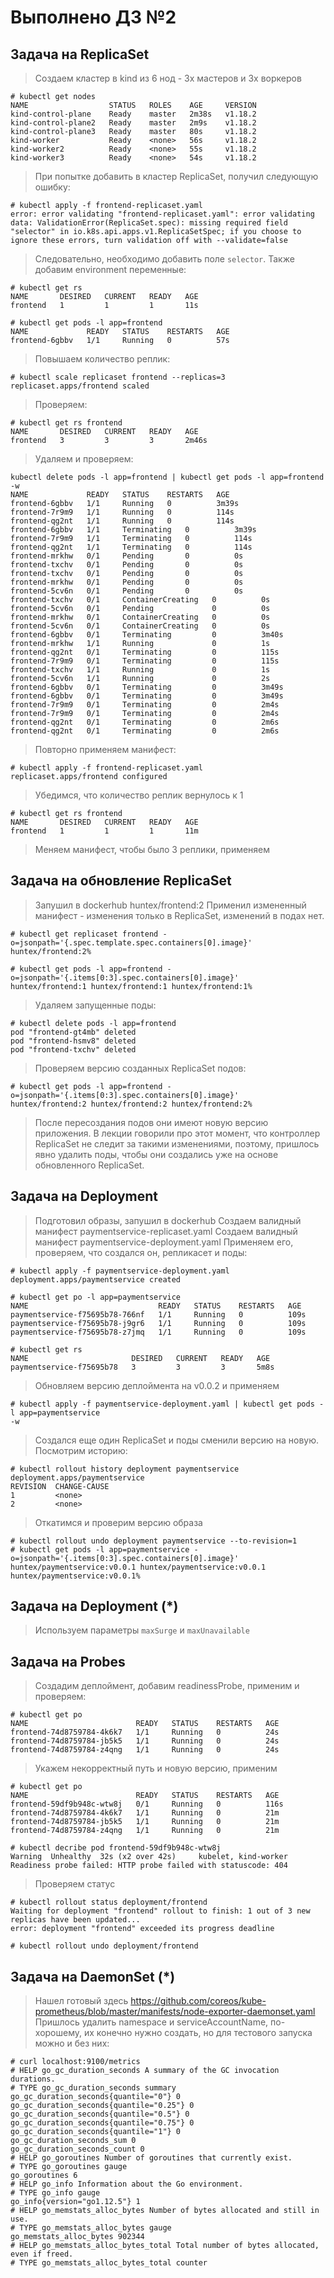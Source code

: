 # Выполнено ДЗ №2

## Задача на ReplicaSet

> Создаем кластер в kind из 6 нод - 3х мастеров и 3х воркеров

```shell script
# kubectl get nodes
NAME                  STATUS   ROLES    AGE     VERSION
kind-control-plane    Ready    master   2m38s   v1.18.2
kind-control-plane2   Ready    master   2m9s    v1.18.2
kind-control-plane3   Ready    master   80s     v1.18.2
kind-worker           Ready    <none>   56s     v1.18.2
kind-worker2          Ready    <none>   55s     v1.18.2
kind-worker3          Ready    <none>   54s     v1.18.2
```

> При попытке добавить в кластер ReplicaSet, получил следующую ошибку:

```shell script
# kubectl apply -f frontend-replicaset.yaml 
error: error validating "frontend-replicaset.yaml": error validating data: ValidationError(ReplicaSet.spec): missing required field "selector" in io.k8s.api.apps.v1.ReplicaSetSpec; if you choose to ignore these errors, turn validation off with --validate=false
```

> Следовательно, необходимо добавить поле `selector`. Также добавим environment переменные:

```shell script
# kubectl get rs
NAME       DESIRED   CURRENT   READY   AGE
frontend   1         1         1       11s

# kubectl get pods -l app=frontend
NAME             READY   STATUS    RESTARTS   AGE
frontend-6gbbv   1/1     Running   0          57s
```

> Повышаем количество реплик:

```shell script
# kubectl scale replicaset frontend --replicas=3
replicaset.apps/frontend scaled
```

> Проверяем:

```shell script
# kubectl get rs frontend
NAME       DESIRED   CURRENT   READY   AGE
frontend   3         3         3       2m46s
```

> Удаляем и проверяем:

```shell script
kubectl delete pods -l app=frontend | kubectl get pods -l app=frontend -w
NAME             READY   STATUS    RESTARTS   AGE
frontend-6gbbv   1/1     Running   0          3m39s
frontend-7r9m9   1/1     Running   0          114s
frontend-qg2nt   1/1     Running   0          114s
frontend-6gbbv   1/1     Terminating   0          3m39s
frontend-7r9m9   1/1     Terminating   0          114s
frontend-qg2nt   1/1     Terminating   0          114s
frontend-mrkhw   0/1     Pending       0          0s
frontend-txchv   0/1     Pending       0          0s
frontend-txchv   0/1     Pending       0          0s
frontend-mrkhw   0/1     Pending       0          0s
frontend-5cv6n   0/1     Pending       0          0s
frontend-txchv   0/1     ContainerCreating   0          0s
frontend-5cv6n   0/1     Pending             0          0s
frontend-mrkhw   0/1     ContainerCreating   0          0s
frontend-5cv6n   0/1     ContainerCreating   0          0s
frontend-6gbbv   0/1     Terminating         0          3m40s
frontend-mrkhw   1/1     Running             0          1s
frontend-qg2nt   0/1     Terminating         0          115s
frontend-7r9m9   0/1     Terminating         0          115s
frontend-txchv   1/1     Running             0          1s
frontend-5cv6n   1/1     Running             0          2s
frontend-6gbbv   0/1     Terminating         0          3m49s
frontend-6gbbv   0/1     Terminating         0          3m49s
frontend-7r9m9   0/1     Terminating         0          2m4s
frontend-7r9m9   0/1     Terminating         0          2m4s
frontend-qg2nt   0/1     Terminating         0          2m6s
frontend-qg2nt   0/1     Terminating         0          2m6s
```

> Повторно применяем манифест:

```shell script
# kubectl apply -f frontend-replicaset.yaml                               
replicaset.apps/frontend configured
```

> Убедимся, что количество реплик вернулось к 1

```shell script
# kubectl get rs frontend
NAME       DESIRED   CURRENT   READY   AGE
frontend   1         1         1       11m
```

> Меняем манифест, чтобы было 3 реплики, применяем

## Задача на обновление ReplicaSet

> Запушил в dockerhub huntex/frontend:2
> Применил измененный манифест - изменения только в ReplicaSet, изменений в подах нет.

```shell script
# kubectl get replicaset frontend -o=jsonpath='{.spec.template.spec.containers[0].image}'
huntex/frontend:2%

# kubectl get pods -l app=frontend -o=jsonpath='{.items[0:3].spec.containers[0].image}'
huntex/frontend:1 huntex/frontend:1 huntex/frontend:1% 
```

> Удаляем запущенные поды:

```shell script
# kubectl delete pods -l app=frontend
pod "frontend-gt4mb" deleted
pod "frontend-hsmv8" deleted
pod "frontend-txchv" deleted
```

> Проверяем версию созданных ReplicaSet подов:

```shell script
# kubectl get pods -l app=frontend -o=jsonpath='{.items[0:3].spec.containers[0].image}'
huntex/frontend:2 huntex/frontend:2 huntex/frontend:2% 
```

> После пересоздания подов они имеют новую версию приложения. В лекции говорили про этот момент, что контроллер ReplicaSet не следит за такими изменениями, поэтому, пришлось явно удалить поды, чтобы они создались уже на основе обновленного ReplicaSet.

## Задача на Deployment

> Подготовил образы, запушил в dockerhub
> Создаем валидный манифест paymentservice-replicaset.yaml
> Создаем валидный манифест paymentservice-deployment.yaml
> Применяем его, проверяем, что создался он, репликасет и поды:

```shell script
# kubectl apply -f paymentservice-deployment.yaml 
deployment.apps/paymentservice created

# kubectl get po -l app=paymentservice
NAME                             READY   STATUS    RESTARTS   AGE
paymentservice-f75695b78-766nf   1/1     Running   0          109s
paymentservice-f75695b78-j9gr6   1/1     Running   0          109s
paymentservice-f75695b78-z7jmq   1/1     Running   0          109s

# kubectl get rs
NAME                       DESIRED   CURRENT   READY   AGE
paymentservice-f75695b78   3         3         3       5m8s
```

> Обновляем версию деплоймента на v0.0.2 и применяем

```shell script
# kubectl apply -f paymentservice-deployment.yaml | kubectl get pods -l app=paymentservice
-w
```

> Создался еще один ReplicaSet и поды сменили версию на новую.
> Посмотрим историю:

```shell script
# kubectl rollout history deployment paymentservice
deployment.apps/paymentservice 
REVISION  CHANGE-CAUSE
1         <none>
2         <none>
```

> Откатимся и проверим версию образа

```shell script
# kubectl rollout undo deployment paymentservice --to-revision=1
# kubectl get pods -l app=paymentservice -o=jsonpath='{.items[0:3].spec.containers[0].image}'
huntex/paymentservice:v0.0.1 huntex/paymentservice:v0.0.1 huntex/paymentservice:v0.0.1%
```

## Задача на Deployment (*)

> Используем параметры `maxSurge` и `maxUnavailable`

## Задача на Probes

> Создадим деплоймент, добавим readinessProbe, применим и проверяем:

```shell script
# kubectl get po                           
NAME                        READY   STATUS    RESTARTS   AGE
frontend-74d8759784-4k6k7   1/1     Running   0          24s
frontend-74d8759784-jb5k5   1/1     Running   0          24s
frontend-74d8759784-z4qng   1/1     Running   0          24s
```

> Укажем некорректный путь и новую версию, применим

```shell script
# kubectl get po   
NAME                        READY   STATUS    RESTARTS   AGE
frontend-59df9b948c-wtw8j   0/1     Running   0          116s
frontend-74d8759784-4k6k7   1/1     Running   0          21m
frontend-74d8759784-jb5k5   1/1     Running   0          21m
frontend-74d8759784-z4qng   1/1     Running   0          21m

# kubectl decribe pod frontend-59df9b948c-wtw8j
Warning  Unhealthy  32s (x2 over 42s)     kubelet, kind-worker  Readiness probe failed: HTTP probe failed with statuscode: 404
```

> Проверяем статус

```shell script
# kubectl rollout status deployment/frontend
Waiting for deployment "frontend" rollout to finish: 1 out of 3 new replicas have been updated...
error: deployment "frontend" exceeded its progress deadline

# kubectl rollout undo deployment/frontend
```

## Задача на DaemonSet (*)

> Нашел готовый здесь https://github.com/coreos/kube-prometheus/blob/master/manifests/node-exporter-daemonset.yaml
> Пришлось удалить namespace и serviceAccountName, по-хорошему, их конечно нужно создать, но для тестового запуска можно и без них:

```shell script
# curl localhost:9100/metrics
# HELP go_gc_duration_seconds A summary of the GC invocation durations.
# TYPE go_gc_duration_seconds summary
go_gc_duration_seconds{quantile="0"} 0
go_gc_duration_seconds{quantile="0.25"} 0
go_gc_duration_seconds{quantile="0.5"} 0
go_gc_duration_seconds{quantile="0.75"} 0
go_gc_duration_seconds{quantile="1"} 0
go_gc_duration_seconds_sum 0
go_gc_duration_seconds_count 0
# HELP go_goroutines Number of goroutines that currently exist.
# TYPE go_goroutines gauge
go_goroutines 6
# HELP go_info Information about the Go environment.
# TYPE go_info gauge
go_info{version="go1.12.5"} 1
# HELP go_memstats_alloc_bytes Number of bytes allocated and still in use.
# TYPE go_memstats_alloc_bytes gauge
go_memstats_alloc_bytes 902344
# HELP go_memstats_alloc_bytes_total Total number of bytes allocated, even if freed.
# TYPE go_memstats_alloc_bytes_total counter
```


